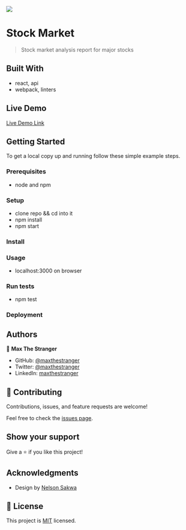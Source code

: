 ![](https://img.shields.io/badge/Microverse-blueviolet)

# Stock Market

> Stock market analysis report for major stocks

## Built With

- react, api
- webpack, linters

## Live Demo 

[Live Demo Link](https://stock-market-capstone.vercel.app/)

## Getting Started

To get a local copy up and running follow these simple example steps.

### Prerequisites

- node and npm

### Setup

- clone repo && cd into it
- npm install
- npm start

### Install

### Usage

- localhost:3000 on browser

### Run tests

- npm test

### Deployment

## Authors

👤 **Max The Stranger**

- GitHub: [@maxthestranger](https://github.com/maxthestranger)
- Twitter: [@maxthestranger](https://twitter.com/maxthestranger)
- LinkedIn: [maxthestranger](https://linkedin.com/in/maxthestranger)

## 🤝 Contributing

Contributions, issues, and feature requests are welcome!

Feel free to check the [issues page](../../issues/).

## Show your support

Give a ⭐️ if you like this project!

## Acknowledgments

- Design by [Nelson Sakwa](https://www.behance.net/sakwadesignstudio)

## 📝 License

This project is [MIT](./MIT.md) licensed.
